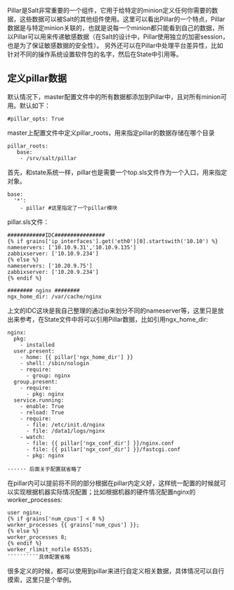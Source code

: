 Pillar是Salt非常重要的一个组件，它用于给特定的minion定义任何你需要的数据，这些数据可以被Salt的其他组件使用。这里可以看出Pillar的一个特点，Pillar数据是与特定minion关联的，也就是说每一个minion都只能看到自己的数据，所以Pillar可以用来传递敏感数据（在Salt的设计中，Pillar使用独立的加密session，也是为了保证敏感数据的安全性）。
另外还可以在Pillar中处理平台差异性，比如针对不同的操作系统设置软件包的名字，然后在State中引用等。

定义pillar数据
----

默认情况下，master配置文件中的所有数据都添加到Pillar中，且对所有minion可用。默认如下：

    #pillar_opts: True
master上配置文件中定义pillar_roots，用来指定pillar的数据存储在哪个目录

    pillar_roots:
       base:
        - /srv/salt/pillar

首先，和state系统一样，pillar也是需要一个top.sls文件作为一个入口，用来指定对象。

    base:
      '*':
        - pillar #这里指定了一个pillar模块
pillar.sls文件：

    ############IDC################
    {% if grains['ip_interfaces'].get('eth0')[0].startswith('10.10') %}
    nameservers: ['10.10.9.31','10.10.9.135']
    zabbixserver: ['10.10.9.234']
    {% else %}
    nameservers: ['10.20.9.75']
    zabbixserver: ['10.20.9.234']
    {% endif %}
    
    ######## nginx ########
    ngx_home_dir: /var/cache/nginx

上文的IDC这块是我自己整理的通过ip来划分不同的nameserver等，这里只是放出来参考，在State文件中将可以引用Pillar数据，比如引用ngx_home_dir: 

    nginx:
      pkg:
        - installed
      user.present:
        - home: {{ pillar['ngx_home_dir'] }}
        - shell: /sbin/nologin
        - require:
          - group: nginx
      group.present:
        - require:
          - pkg: nginx
      service.running:
        - enable: True
        - reload: True
        - require:
          - file: /etc/init.d/nginx
          - file: /data1/logs/nginx
        - watch:
          - file: {{ pillar['ngx_conf_dir'] }}/nginx.conf
          - file: {{ pillar['ngx_conf_dir'] }}/fastcgi.conf
          - pkg: nginx
    
    ······ 后面关于配置就省略了 

在pillar内可以提前将不同的部分根据在pillar内定义好，这样统一配置的时候就可以实现根据机器实际情况配置；比如根据机器的硬件情况配置nginx的worker_processes:

    user nginx;
    {% if grains['num_cpus'] < 8 %}
    worker_processes {{ grains['num_cpus'] }};
    {% else %}
    worker_processes 8;
    {% endif %}
    worker_rlimit_nofile 65535;
    ``````````具体配置省略

很多定义的时候，都可以使用到pillar来进行自定义相关数据，具体情况可以自行摸索，这里只是个举例。